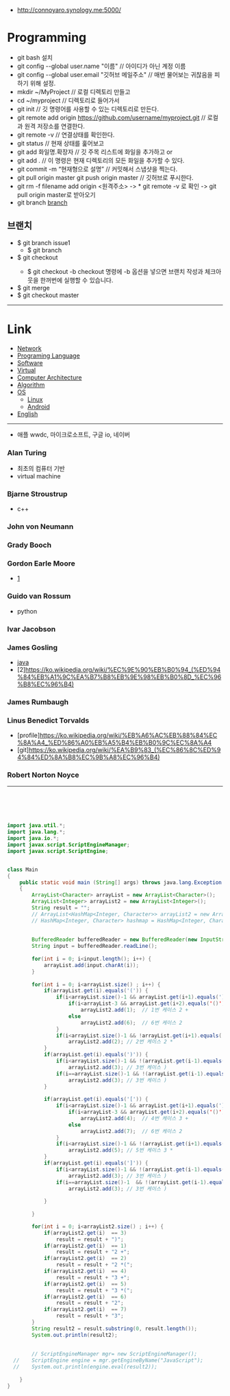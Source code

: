 - http://connoyaro.synology.me:5000/

# Programming
* git bash 설치
* git config --global user.name "이름"  // 아이디가 아닌 계정 이름
* git config --global user.email "깃허브 메일주소" // 매번 물어보는 귀찮음을 피하기 위해 설정. 
* mkdir ~/MyProject   // 로컬 디렉토리 만들고
* cd ~/myproject      // 디렉토리로 들어가서
* git init            // 깃 명령어를 사용할 수 있는 디렉토리로 만든다.
* git remote add origin https://github.com/username/myproject.git // 로컬과 원격 저장소를 연결한다.
* git remote -v // 연결상태를 확인한다.
* git status          // 현재 상태를 훑어보고
* git add 화일명.확장자  // 깃 주목 리스트에 화일을 추가하고 or
* git add .           // 이 명령은 현재 디렉토리의 모든 화일을 추가할 수 있다.
* git commit -m “현재형으로 설명” // 커밋해서 스냅샷을 찍는다.
* git pull origin master
git push origin master // 깃허브로 푸시한다.
* git rm -f filename add origin <원격주소>  -> * git remote -v 로 확인 -> git pull origin master로 받아오기
* git branch [branch](https://wayhome25.github.io/git/2017/07/08/git-first-pull-request-story/)

## 브랜치
* $ git branch issue1
	* $ git branch
* $ git checkout <branch>
	* $ git checkout -b <branch> checkout 명령에 -b 옵션을 넣으면 브랜치 작성과 체크아웃을 한꺼번에 실행할 수 있습니다.
* $ git merge <commit>
* $ git checkout master




---
# Link
 * [Network](./network/README.md)
 * [Programing Language](./PL/README.md)
 * [Software](./SW/README.md)
 * [Virtual](./virtual/README.md)
 * [Computer Architecture](./ComputerArchitecture/README.md)
 * [Algorithm](./Algorithm/README.md)
 * [OS](./OS/README.md)
   + [Linux](./OS/Linux/README.md)
   + [Android](./OS/Android/README.md)
* [English](./English/README.md)

---
* 애플 wwdc, 마이크로소프트, 구글 io, 네이버

### Alan Turing
* 최초의 컴퓨터 기반
* virtual machine

### Bjarne Stroustrup
* c++

### John von Neumann

### Grady Booch 

### Gordon Earle Moore
* [1](https://ko.wikipedia.org/wiki/%EA%B3%A0%EB%93%A0_%EB%AC%B4%EC%96%B4)

### Guido van Rossum
* python

### Ivar Jacobson
  

### James Gosling
* [java](https://namu.wiki/w/Java?from=JAVA)
* [2]https://ko.wikipedia.org/wiki/%EC%9E%90%EB%B0%94_(%ED%94%84%EB%A1%9C%EA%B7%B8%EB%9E%98%EB%B0%8D_%EC%96%B8%EC%96%B4)

### James Rumbaugh  

### Linus Benedict Torvalds
* [profile]https://ko.wikipedia.org/wiki/%EB%A6%AC%EB%88%84%EC%8A%A4_%ED%86%A0%EB%A5%B4%EB%B0%9C%EC%8A%A4
* [git]https://ko.wikipedia.org/wiki/%EA%B9%83_(%EC%86%8C%ED%94%84%ED%8A%B8%EC%9B%A8%EC%96%B4)

### Robert Norton Noyce



-----------
```java





import java.util.*;
import java.lang.*;
import java.io.*;
import javax.script.ScriptEngineManager;
import javax.script.ScriptEngine;


class Main
{
	public static void main (String[] args) throws java.lang.Exception
	{
		ArrayList<Character> arrayList = new ArrayList<Character>();
		ArrayList<Integer> arrayList2 = new ArrayList<Integer>();
		String result = "";
		// ArrayList<HashMap<Integer, Character>> arrayList2 = new ArrayList<HashMap<Integer, Character>>();
		// HashMap<Integer, Character> hashmap = HashMap<Integer, Character>();
		
		
		BufferedReader bufferedReader = new BufferedReader(new InputStreamReader(System.in));
		String input = bufferedReader.readLine();
		
		for(int i = 0; i<input.length(); i++) {
			arrayList.add(input.charAt(i));
		}
		
		for(int i = 0; i<arrayList.size() ; i++) {
			if(arrayList.get(i).equals('(')) {
				if(i<arrayList.size()-1 && arrayList.get(i+1).equals(')')) {
					if(i<arrayList-3 && arrayList.get(i+2).equals('()') && arrayList.get(i+2).equals('[]'))
						arrayList2.add(1);  // 1번 케이스 2 +
					else 
						arrayList2.add(6);  // 6번 케이스 2
				}
				if(i<arrayList.size()-1 && !arrayList.get(i+1).equals(')'))
					arrayList2.add(2); // 2번 케이스 2 *
			}
			if(arrayList.get(i).equals(')')) {
				if(i<arrayList.size()-1 && !(arrayList.get(i-1).equals('(')))
					arrayList2.add(3); // 3번 케이스 )
				if(i==arrayList.size()-1 && !(arrayList.get(i-1).equals('(')))
					arrayList2.add(3); // 3번 케이스 )
			}
			
			if(arrayList.get(i).equals('[')) {
				if(i<arrayList.size()-1 && arrayList.get(i+1).equals(']')) {
					if(i<arrayList-3 && arrayList.get(i+2).equals('()') && arrayList.get(i+2).equals('[]'))
						arrayList2.add(4);  // 4번 케이스 3 +
					else 
						arrayList2.add(7);  // 6번 케이스 2
				}
				if(i<arrayList.size()-1 && !(arrayList.get(i+1).equals(']')))
					arrayList2.add(5); // 5번 케이스 3 *
			}
			if(arrayList.get(i).equals(']')) {
				if(i<arrayList.size()-1 && !(arrayList.get(i-1).equals('[')))
					arrayList2.add(3); // 3번 케이스 )
				if(i==arrayList.size()-1  && !(arrayList.get(i-1).equals('[')))
					arrayList2.add(3); // 3번 케이스 )
					
			}
			
		}

		for(int i = 0; i<arrayList2.size() ; i++) {
			if(arrayList2.get(i)  == 3)
				result = result + ")";
			if(arrayList2.get(i)  == 1)
				result = result + "2 +";
			if(arrayList2.get(i)  == 2)
				result = result + "2 *(";
			if(arrayList2.get(i)  == 4)
				result = result + "3 +";
			if(arrayList2.get(i)  == 5)
				result = result + "3 *(";
			if(arrayList2.get(i)  == 6)
				result = result + "2";
			if(arrayList2.get(i)  == 7)
				result = result + "3";
		}
		String result2 = result.substring(0, result.length());
		System.out.println(result2);
		
		
		// ScriptEngineManager mgr= new ScriptEngineManager();
  //  	ScriptEngine engine = mgr.getEngineByName("JavaScript");
  //  	System.out.println(engine.eval(result2));
		
	}
}





```


```
